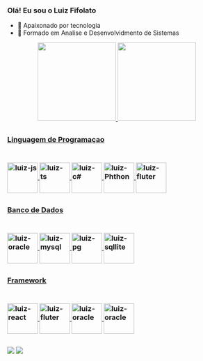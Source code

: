 ### Olá! Eu sou o Luiz Fifolato


- 🔭 Apaixonado por tecnologia
- 🌱 Formado em Analise e Desenvolvidmento de Sistemas 



<div align="center">
  <a href="https://github.com/Lfifolato">
  <img height="180em" src="https://github-readme-stats.vercel.app/api?username=Lfifolato&show_icons=true&theme=cobalt&include_all_commits=true&count_private=true"/>
  <img height="180em" src="https://github-readme-stats.vercel.app/api/top-langs/?username=Lfifolato&layout=compact&langs_count=7&theme=cobalt"/>
</div>
  
 ##
  

 
  <h3> Linguagem de Programaçao <h3>
  <div style="display: inline_block"><br>
  
  <img align="center" alt="luiz-js" height="70" width="70" src="https://cdn.jsdelivr.net/gh/devicons/devicon/icons/javascript/javascript-original.svg" />
  <img align="center" alt="luiz-ts" height="70" width="70" src="https://cdn.jsdelivr.net/gh/devicons/devicon/icons/typescript/typescript-original.svg" />
  <img align="center" alt="luiz-c#" height="70" width="70" src="https://cdn.jsdelivr.net/gh/devicons/devicon/icons/csharp/csharp-original.svg" />
  <img align="center" alt="luiz-Phthon" height="70" width="70" src="https://cdn.jsdelivr.net/gh/devicons/devicon/icons/python/python-original.svg" />
  <img align="center" alt="luiz-fluter" height="70" width="70" src="https://cdn.jsdelivr.net/gh/devicons/devicon/icons/dart/dart-original.svg" />
          
  </div>
    
##   
    
    
  <h3> Banco de Dados<h3>
  <div style="display: inline_block"><br>
  
  <img align="center" alt="luiz-oracle" height="70" width="70" src="https://cdn.jsdelivr.net/gh/devicons/devicon/icons/oracle/oracle-original.svg" />
  <img align="center" alt="luiz-mysql" height="70" width="70" src="https://cdn.jsdelivr.net/gh/devicons/devicon/icons/mysql/mysql-original-wordmark.svg" />   <img align="center" alt="luiz-pg" height="70" width="70" src="https://cdn.jsdelivr.net/gh/devicons/devicon/icons/postgresql/postgresql-plain-wordmark.svg" />
  <img align="center" alt="luiz-sqllite" height="70" width="70" src="https://cdn.jsdelivr.net/gh/devicons/devicon/icons/sqlite/sqlite-original.svg" />
 
    
    
  </div>
    
 ##   
           
          
    
  <h3> Framework<h3>
  <div style="display: inline_block"><br>
  
   <img align="center" alt="luiz-react" height="70" width="70" src="https://cdn.jsdelivr.net/gh/devicons/devicon/icons/react/react-original.svg" />
   <img align="center" alt="luiz-fluter" height="70" width="70" src="https://cdn.jsdelivr.net/gh/devicons/devicon/icons/flutter/flutter-original.svg" />
   <img align="center" alt="luiz-oracle" height="70" width="70" src="https://cdn.jsdelivr.net/gh/devicons/devicon/icons/adonisjs/adonisjs-original.svg" />
   <img align="center" alt="luiz-oracle" height="70" width="70" src="https://cdn.jsdelivr.net/gh/devicons/devicon/icons/dotnetcore/dotnetcore-original.svg"/>
          
  </div>
  
##

<div> 
  <a href = "mailto:ldalri1999@gmail.com"><img src="https://img.shields.io/badge/-Gmail-%23333?style=for-the-badge&logo=gmail&logoColor=white" target="_blank"></a>
  <a href="https://www.linkedin.com/in/luiz-henrique-dalri-fifolato-1170861a5/" target="_blank"><img src="https://img.shields.io/badge/-LinkedIn-%230077B5?style=for-the-badge&logo=linkedin&logoColor=white" target="_blank"></a> 
  
</div>
